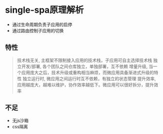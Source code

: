 # single-spa原理解析

- 通过生命周期负责子应用的启停
- 通过路由控制子应用的切换

## 特性

> 技术栈无关, 主框架不限制接入应用的技术栈，子应用可自主选择技术栈
> 独立开发/部署, 各个团队之间仓库独立，单独部署，互不依赖
> 增量升级, 当一个应用庞大之后，技术升级或重构相当麻烦，而微应用具备渐进式升级的特性
> 独立运行时, 微应用之间运行时互不依赖，有独立的状态管理
> 提升效率, 应用越庞大，越难以维护，协作效率越低下。微应用可以很好拆分，提升效率


## 不足

- 无js沙箱
- css隔离
